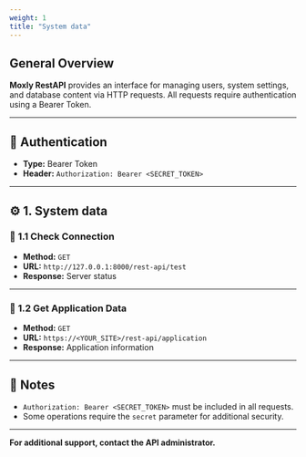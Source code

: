 ```yaml
---
weight: 1
title: "System data"
---
```



## **General Overview**
**Moxly RestAPI** provides an interface for managing users, system settings, and database content via HTTP requests. All requests require authentication using a Bearer Token.

---

## 🔑 **Authentication**
- **Type:** Bearer Token  
- **Header:** `Authorization: Bearer <SECRET_TOKEN>`  

---


## ⚙️ **1. System data**

### 📌 **1.1 Check Connection**
- **Method:** `GET`  
- **URL:** `http://127.0.0.1:8000/rest-api/test`  
- **Response:** Server status  

---

### 📌 **1.2 Get Application Data**
- **Method:** `GET`  
- **URL:** `https://<YOUR_SITE>/rest-api/application`  
- **Response:** Application information  

---

## 📝 **Notes**
- `Authorization: Bearer <SECRET_TOKEN>` must be included in all requests.  
- Some operations require the `secret` parameter for additional security.  

---

**For additional support, contact the API administrator.**